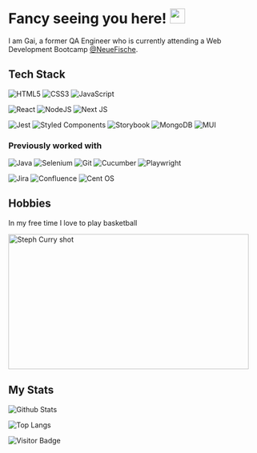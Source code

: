 # Fancy seeing you here! <img src="https://raw.githubusercontent.com/aemmadi/aemmadi/master/wave.gif" width="30">

I am Gai, a former QA Engineer who is currently attending a Web Development Bootcamp [@NeueFische](https://www.neuefische.de/).


## Tech Stack

![HTML5](https://img.shields.io/badge/html5-%23E34F26.svg?style=for-the-badge&logo=html5&logoColor=white)
![CSS3](https://img.shields.io/badge/css3-%231572B6.svg?style=for-the-badge&logo=css3&logoColor=white)
![JavaScript](https://img.shields.io/badge/javascript-%23323330.svg?style=for-the-badge&logo=javascript&logoColor=%23F7DF1E)

![React](https://img.shields.io/badge/react-%2320232a.svg?style=for-the-badge&logo=react&logoColor=%2361DAFB)
![NodeJS](https://img.shields.io/badge/node.js-6DA55F?style=for-the-badge&logo=node.js&logoColor=white)
![Next JS](https://img.shields.io/badge/Next-black?style=for-the-badge&logo=next.js&logoColor=white)

![Jest](https://img.shields.io/badge/-jest-%23C21325?style=for-the-badge&logo=jest&logoColor=white)
![Styled Components](https://img.shields.io/badge/styled--components-DB7093?style=for-the-badge&logo=styled-components&logoColor=white)
![Storybook](https://img.shields.io/badge/-Storybook-FF4785?style=for-the-badge&logo=storybook&logoColor=white)
![MongoDB](https://img.shields.io/badge/MongoDB-%234ea94b.svg?style=for-the-badge&logo=mongodb&logoColor=white)
![MUI](https://img.shields.io/badge/MUI-%230081CB.svg?style=for-the-badge&logo=mui&logoColor=white)



### Previously worked with
![Java](https://img.shields.io/badge/java-%23ED8B00.svg?style=for-the-badge&logo=java&logoColor=white)
![Selenium](https://img.shields.io/badge/-selenium-%43B02A?style=for-the-badge&logo=selenium&logoColor=white)
![Git](https://img.shields.io/badge/git-%23F05033.svg?style=for-the-badge&logo=git&logoColor=white)
![Cucumber](https://img.shields.io/badge/cucumber-23D96C.svg?style=for-the-badge&logo=cucumber&logoColor=black)
![Playwright](https://img.shields.io/badge/Playwright-44BA4B?style=for-the-badge&logo=playwright&logoColor=white)

![Jira](https://img.shields.io/badge/jira-%230A0FFF.svg?style=for-the-badge&logo=jira&logoColor=white)
![Confluence](https://img.shields.io/badge/confluence-%23172BF4.svg?style=for-the-badge&logo=confluence&logoColor=white)
![Cent OS](https://img.shields.io/badge/cent%20os-002260?style=for-the-badge&logo=centos&logoColor=F0F0F0)



## Hobbies
In my free time I love to play basketball

<img alt="Steph Curry shot" src="https://64.media.tumblr.com/8722b5e53b76bb34f4023174cf78887b/tumblr_mshlcaB6Oc1qcmnsoo1_r2_400.gifv" width="480" height="270">


## My Stats
![Github Stats](https://github-readme-stats.vercel.app/api?username=gaiisay&count_private=true&show_icons=true&include_all_commits=true)

![Top Langs](https://github-readme-stats.vercel.app/api/top-langs/?username=gaiisay&hide=TeX&layout=compact)

![Visitor Badge](https://visitor-badge.laobi.icu/badge?page_id=gaiisay.gaiisay)


